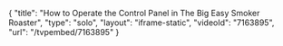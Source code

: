 {
    "title": "How to Operate the Control Panel in The Big Easy Smoker Roaster",
    "type": "solo",
    "layout": "iframe-static",
    "videoId": "7163895",
    "url": "\/tvpembed\/7163895"
}